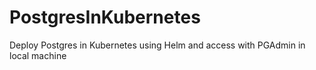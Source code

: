 # PostgresInKubernetes
Deploy Postgres in Kubernetes using Helm and access with PGAdmin in local machine
